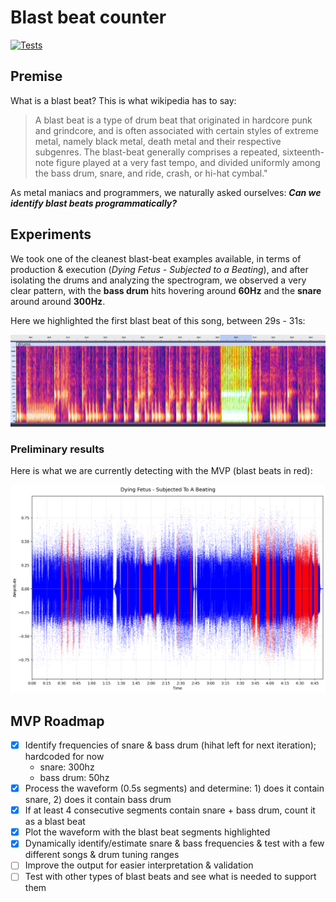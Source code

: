 # Blast beat counter

[![Tests](https://github.com/MutilatedPeripherals/blastbeat-counter/actions/workflows/run-tests.yml/badge.svg)](https://github.com/MutilatedPeripherals/blastbeat-counter/actions/workflows/run-tests.yml)

## Premise

What is a blast beat? This is what wikipedia has to say:
> A blast beat is a type of drum beat that originated in hardcore punk and grindcore, and is often associated with
> certain styles of extreme metal, namely black metal, death metal and their respective subgenres. The blast-beat
> generally comprises a repeated, sixteenth-note figure
> played
> at a very fast tempo, and divided uniformly among the bass drum, snare, and ride, crash, or hi-hat cymbal."

As metal maniacs and programmers, we naturally asked ourselves:
**_Can we identify blast beats programmatically?_**

## Experiments

We took one of the cleanest blast-beat examples available, in terms of production & execution (_Dying Fetus - Subjected
to a Beating_), and after isolating the drums and analyzing the spectrogram, we observed a very clear pattern, with the
**bass drum** hits hovering around **60Hz** and the **snare** around around **300Hz**.

Here we highlighted the first blast beat of this song, between 29s - 31s:

![audacity_analysis.png](output/audacity_analysis.png)

### Preliminary results

Here is what we are currently detecting with the MVP (blast beats in red):

![Dying_Fetus___Subjected_To_A_Beating.png](output/Dying_Fetus___Subjected_To_A_Beating.png)

## MVP Roadmap

- [X] Identify frequencies of snare & bass drum (hihat left for next iteration); hardcoded for now
    - snare: 300hz
    - bass drum: 50hz
- [X] Process the waveform (0.5s segments) and determine: 1) does it contain snare, 2) does it contain bass drum
- [X] If at least 4 consecutive segments contain snare + bass drum, count it as a blast beat
- [X] Plot the waveform with the blast beat segments highlighted
- [X] Dynamically identify/estimate snare & bass frequencies & test with a few different songs & drum tuning ranges
- [ ] Improve the output for easier interpretation & validation
- [ ] Test with other types of blast beats and see what is needed to support them
